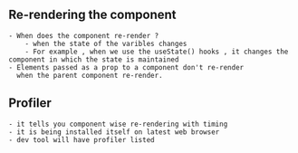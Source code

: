 ## Re-rendering the component 
    - When does the component re-render ?
        - when the state of the varibles changes 
        - For example , when we use the useState() hooks , it changes the component in which the state is maintained 
    - Elements passed as a prop to a component don't re-render 
      when the parent component re-render.
        
## Profiler 
    - it tells you component wise re-rendering with timing 
    - it is being installed itself on latest web browser
    - dev tool will have profiler listed

# 